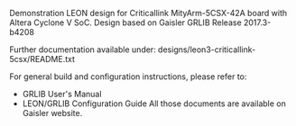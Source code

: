 Demonstration LEON design for Criticallink MityArm-5CSX-42A board with Altera Cyclone V SoC.
Design based on Gaisler GRLIB Release 2017.3-b4208

Further documentation available under:
designs/leon3-criticallink-5csx/README.txt

For general build and configuration instructions, please refer to:
* GRLIB User's Manual
* LEON/GRLIB Configuration Guide
All those documents are available on Gaisler website.
